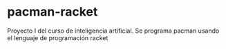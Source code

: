 # pacman-racket
Proyecto I del curso de inteligencia artificial. Se programa pacman usando el lenguaje de programación racket
